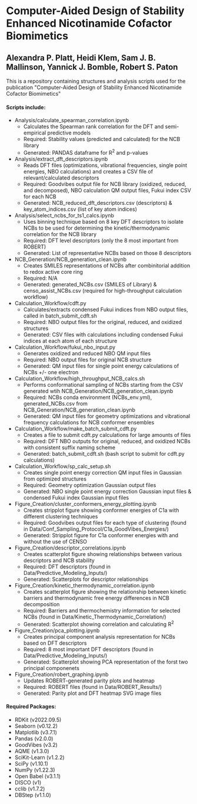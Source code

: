 # Computer-Aided Design of Stability Enhanced Nicotinamide Cofactor Biomimetics
## Alexandra P. Platt, Heidi Klem, Sam J. B. Mallinson, Yannick J. Bomble, Robert S. Paton

This is a repository containing structures and analysis scripts used for the publication "Computer-Aided Design of Stability Enhanced Nicotinamide Cofactor Biomimetics"

#### Scripts include:
* Analysis/calculate_spearman_correlation.ipynb
    * Calculates the Spearman rank correlation for the DFT and semi-empirical predictive models
    * Required: Stability values (predicted and calculated) for the NCB library
    * Generated: PANDAS dataframe for R<sup>2</sup> and p-values
* Analysis/extract_dft_descriptors.ipynb
    * Reads DFT files (optimizations, vibrational frequencies, single point energies, NBO calculations) and creates a CSV file of relevant/calculated descriptors
    * Required: Goodvibes output file for NCB library (oxidized, reduced, and decomposed), NBO calculation QM output files, Fukui index CSV for each NCB
    * Generated: NCB_reduced_dft_descriptors.csv (descriptors) & key_atom_indices.csv (list of key atom indices)
* Analysis/select_ncbs_for_ts1_calcs.ipynb
    * Uses binning technique based on 8 key DFT descriptors to isolate NCBs to be used for determining the kinetic/thermodynamic correlation for the NCB library
    * Required: DFT level descriptors (only the 8 most important from ROBERT)
    * Generated: List of representative NCBs based on those 8 descriptors
* NCB_Generation/NCB_generation_clean.ipynb
    * Creates SMILES representations of NCBs after combinitorial addition to redox active core ring
    * Required: N/A
    * Generated: generated_NCBs.csv (SMILES of Library) & censo_assist_NCBs.csv (required for high-throughput calculation workflow)
* Calculation_Workflow/cdft.py
    * Calculates/extracts condensed Fukui indices from NBO output files, called in batch_submit_cdft.sh
    * Required: NBO output files for the original, reduced, and oxidized structures
    * Generated: CSV files with calculations including condensed Fukui indices at each atom of each structure
* Calculation_Workflow/fukui_nbo_input.py
    * Generates oxidized and reduced NBO QM input files
    * Required: NBO output files for original NCB structure
    * Generated: QM input files for single point energy calculations of NCBs +/- one electron
* Calculation_Workflow/high_throughput_NCB_calcs.sh
    * Performs conformational sampling of NCBs starting from the CSV generated wtih NCB_Generation/NCB_generation_clean.ipynb
    * Required: NCBs conda environment (NCBs_env.yml), generated_NCBs.csv from NCB_Generation/NCB_generation_clean.ipynb
    * Generated: QM input files for geometry optimizations and vibrational frequency calculations for NCB conformer ensembles
* Calculation_Workflow/make_batch_submit_cdft.py
    * Creates a file to submit cdft.py calculations for large amounts of files
    * Required: DFT NBO outputs for original, reduced, and oxidized NCBs with consistent suffix naming scheme
    * Generated: batch_submit_cdft.sh (bash script to submit for cdft.py calculations)
* Calculation_Workflow/sp_calc_setup.sh
    * Creates single point energy correction QM input files in Gaussian from optimized structures
    * Required: Geometry optimization Gaussian output files
    * Generated: NBO single point energy correction Gaussian input files & condensed Fukui index Gaussian input files
* Figure_Creation/cluster_conformers_energy_plotting.ipynb
    * Creates stripplot figure showing conformer energies of C1a with different clustering techniques
    * Required: Goodvibes output files for each type of clustering (found in Data/Conf_Sampling_Protocol/C1a_GoodVibes_Energies/)
    * Generated: Stripplot figure for C1a conformer energies with and without the use of CENSO
* Figure_Creation/descriptor_correlations.ipynb
    * Creates scatterplot figure showing relationships between various descriptors and NCB stability
    * Required: DFT descriptors (found in Data/Predictive_Modeling_Inputs/)
    * Generated: Scatterplots for descriptor relationships
* Figure_Creation/kinetic_thermodynamic_correlation.ipynb
    * Creates scatterplot figure showing the relationship between kinetic barriers and thermodynamic free energy differences in NCB decomposition
    * Required: Barriers and thermochemistry information for selected NCBs (found in Data/Kinetic_Thermodynamic_Correlation/)
    * Generated: Scatterplot showing correlation and calculating R<sup>2</sup>
* Figure_Creation/pca_plotting.ipynb
    * Creates principal component analysis representation for NCBs based on DFT descriptors
    * Required: 8 most important DFT descriptors (found in Data/Predictive_Modeling_Inputs/)
    * Generated: Scatterplot showing PCA representation of the forst two principal componenets
* Figure_Creation/robert_graphing.ipynb
    * Updates ROBERT-generated parity plots and heatmap
    * Required: ROBERT files (found in Data/ROBERT_Results/)
    * Generated: Parity plot and DFT heatmap SVG image files

#### Required Packages:
* RDKit (v2022.09.5)
* Seaborn (v0.12.2)
* Matplotlib (v3.7.1)
* Pandas (v2.0.0)
* GoodVibes (v3.2)
* AQME (v1.3.0)
* SciKit-Learn (v1.2.2)
* SciPy (v1.10.1)
* NumPy (v1.22.3)
* Open Babel (v3.1.1)
* DISCO (v1)
* cclib (v1.7.2)
* DBStep (v1.1.0)



